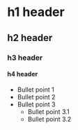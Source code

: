 # h1 header
## h2 header
### h3 header
#### h4 header
* Bullet point 1
* Bullet point 2
* Bullet point 3
  * Bullet point 3.1
  * Bullet point 3.2
